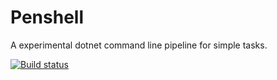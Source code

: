 # Penshell

A experimental dotnet command line pipeline for simple tasks.

[![Build status](https://ci.appveyor.com/api/projects/status/vbmtwe55m4m1dlw4?svg=true)](https://ci.appveyor.com/project/IForgeDe/penshell)
